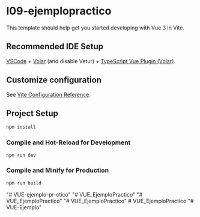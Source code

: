 # l09-ejemplopractico

This template should help get you started developing with Vue 3 in Vite.

## Recommended IDE Setup

[VSCode](https://code.visualstudio.com/) + [Volar](https://marketplace.visualstudio.com/items?itemName=Vue.volar) (and disable Vetur) + [TypeScript Vue Plugin (Volar)](https://marketplace.visualstudio.com/items?itemName=Vue.vscode-typescript-vue-plugin).

## Customize configuration

See [Vite Configuration Reference](https://vitejs.dev/config/).

## Project Setup

```sh
npm install
```

### Compile and Hot-Reload for Development

```sh
npm run dev
```

### Compile and Minify for Production

```sh
npm run build
```
"# VUE-ejemplo-pr-ctico" 
"# VUE_EjemploPractico" 
"# VUE_EjemploPractico" 
"# VUE_EjemploPractico" 
#   V U E _ E j e m p l o P r a c t i c o  
 "# VUE-Ejemplo" 

